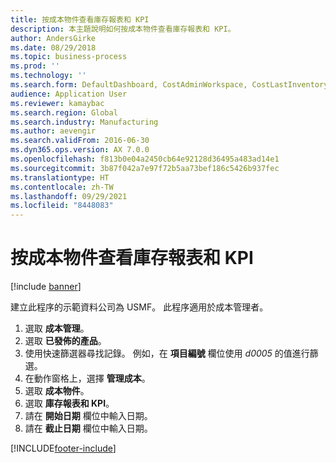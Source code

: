 ```yaml
---
title: 按成本物件查看庫存報表和 KPI
description: 本主題說明如何按成本物件查看庫存報表和 KPI。
author: AndersGirke
ms.date: 08/29/2018
ms.topic: business-process
ms.prod: ''
ms.technology: ''
ms.search.form: DefaultDashboard, CostAdminWorkspace, CostLastInventoryCloseCard, CostLastBackflushCostingCard, CostStatementCacheCard, CostReleasedProductsMissingCostingDataFormPart, CostCalculationPeriodTopVariancesChartFormPart, EcoResProductDetailsExtended, InventCostOnhandItem, CostStatement, CostInventoryFlowChart, CostInventoryTurnCard, CostInventoryAccuracyCard
audience: Application User
ms.reviewer: kamaybac
ms.search.region: Global
ms.search.industry: Manufacturing
ms.author: aevengir
ms.search.validFrom: 2016-06-30
ms.dyn365.ops.version: AX 7.0.0
ms.openlocfilehash: f813b0e04a2450cb64e92128d36495a483ad14e1
ms.sourcegitcommit: 3b87f042a7e97f72b5aa73bef186c5426b937fec
ms.translationtype: HT
ms.contentlocale: zh-TW
ms.lasthandoff: 09/29/2021
ms.locfileid: "8448083"
---
```

# <a name="view-inventory-statement-and-kpi-by-cost-object"></a>按成本物件查看庫存報表和 KPI

[!include [banner](../../includes/banner.md)]

建立此程序的示範資料公司為 USMF。 此程序適用於成本管理者。

1. 選取 **成本管理**。
2. 選取 **已發佈的產品**。
3. 使用快速篩選器尋找記錄。 例如，在 **項目編號** 欄位使用 *d0005* 的值進行篩選。
4. 在動作窗格上，選擇 **管理成本**。
5. 選取 **成本物件**。
6. 選取 **庫存報表和 KPI**。
7. 請在 **開始日期** 欄位中輸入日期。
8. 請在 **截止日期** 欄位中輸入日期。



[!INCLUDE[footer-include](../../../includes/footer-banner.md)]